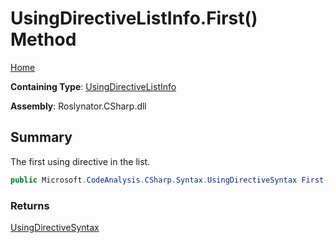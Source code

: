 # UsingDirectiveListInfo\.First\(\) Method

[Home](../../../../../README.md)

**Containing Type**: [UsingDirectiveListInfo](../README.md)

**Assembly**: Roslynator\.CSharp\.dll

## Summary

The first using directive in the list\.

```csharp
public Microsoft.CodeAnalysis.CSharp.Syntax.UsingDirectiveSyntax First()
```

### Returns

[UsingDirectiveSyntax](https://docs.microsoft.com/en-us/dotnet/api/microsoft.codeanalysis.csharp.syntax.usingdirectivesyntax)

